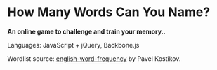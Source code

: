 # How Many Words Can You Name?

**An online game to challenge and train your memory..**

Languages: JavaScript + jQuery, Backbone.js

Wordlist source: [english-word-frequency](https://github.com/ps-kostikov/english-word-frequency) by Pavel Kostikov.
